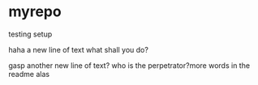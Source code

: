 # myrepo
testing setup

haha a new line of text what shall you do?

gasp another new line of text? who is the perpetrator?more words in the readme alas
